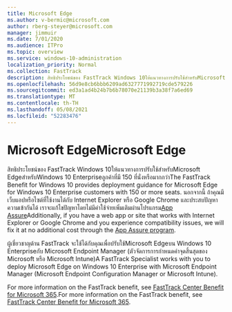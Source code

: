 ```yaml
---
title: Microsoft Edge
ms.author: v-bermic@microsoft.com
author: rberg-steyer@microsoft.com
manager: jimmuir
ms.date: 7/01/2020
ms.audience: ITPro
ms.topic: overview
ms.service: windows-10-administration
localization_priority: Normal
ms.collection: FastTrack
description: สิทธิประโยชน์ของ FastTrack Windows 10ให้แนวทางการปรับใช้สําหรับMicrosoft EdgeสําหรับWindows 10 Enterpriseลูกค้าที่มี 150 ที่นั่งหรือมากกว่า
ms.openlocfilehash: 56d9e8cb6bbb6209ad6327771992719cde579226
ms.sourcegitcommit: ed3a1ad4b24b7b6b78070e21139b3a38f7a6ed69
ms.translationtype: MT
ms.contentlocale: th-TH
ms.lasthandoff: 05/08/2021
ms.locfileid: "52283476"
---
```

# <a name="microsoft-edge"></a><span data-ttu-id="95587-103">Microsoft Edge</span><span class="sxs-lookup"><span data-stu-id="95587-103">Microsoft Edge</span></span>

<span data-ttu-id="95587-104">สิทธิประโยชน์ของ FastTrack Windows 10ให้แนวทางการปรับใช้สําหรับMicrosoft EdgeสําหรับWindows 10 Enterpriseลูกค้าที่มี 150 ที่นั่งหรือมากกว่า</span><span class="sxs-lookup"><span data-stu-id="95587-104">The FastTrack Benefit for Windows 10 provides deployment guidance for Microsoft Edge for Windows 10 Enterprise customers with 150 or more seats.</span></span> <span data-ttu-id="95587-105">นอกจากนี้ ถ้าคุณมีเว็บแอปหรือไซต์ที่ใช้งานได้กับ Internet Explorer หรือ Google Chrome และประสบปัญหาความเข้ากันได้ เราจะแก้ไขปัญหาโดยไม่มีค่าใช้จ่ายเพิ่มเติมผ่านโปรแกรม[App Assure](Win-10-app-assure.md)</span><span class="sxs-lookup"><span data-stu-id="95587-105">Additionally, if you have a web app or site that works with Internet Explorer or Google Chrome and you experience compatibility issues, we will fix it at no additional cost through the [App Assure program](Win-10-app-assure.md).</span></span>

<span data-ttu-id="95587-106">ผู้เชี่ยวชาญด้าน FastTrack จะใช้ได้กับคุณเพื่อปรับใช้Microsoft Edgeบน Windows 10 Enterpriseกับ Microsoft Endpoint Manager (ตัวจัดการการกําหนดค่าจุดสิ้นสุดของ Microsoft หรือ Microsoft Intune)</span><span class="sxs-lookup"><span data-stu-id="95587-106">A FastTrack Specialist works with you to deploy Microsoft Edge on Windows 10 Enterprise with Microsoft Endpoint Manager (Microsoft Endpoint Configuration Manager or Microsoft Intune).</span></span>

<span data-ttu-id="95587-107">For more information on the FastTrack benefit, see [FastTrack Center Benefit for Microsoft 365](introduction.md).</span><span class="sxs-lookup"><span data-stu-id="95587-107">For more information on the FastTrack benefit, see [FastTrack Center Benefit for Microsoft 365](introduction.md).</span></span>
